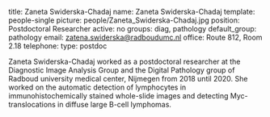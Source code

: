title: Zaneta Swiderska-Chadaj
name: Zaneta Swiderska-Chadaj
template: people-single
picture: people/Zaneta_Swiderska-Chadaj.jpg
position: Postdoctoral Researcher
active: no
groups: diag, pathology
default_group: pathology
email: zatena.swiderska@radboudumc.nl
office: Route 812, Room 2.18
telephone:
type: postdoc

Zaneta Swiderska-Chadaj worked as a postdoctoral researcher at the Diagnostic Image Analysis Group and the Digital Pathology group of Radboud university medical center, Nijmegen from 2018  until 2020. She worked on the automatic detection of lymphocytes in immunohistochemically stained whole-slide images and detecting Myc-translocations in diffuse large B-cell lymphomas.
